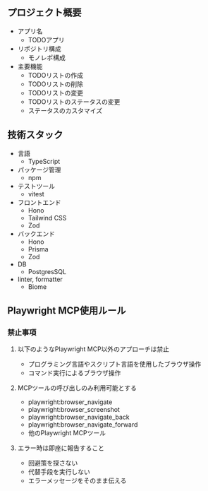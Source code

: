 ## プロジェクト概要
- アプリ名
  - TODOアプリ
- リポジトリ構成
  - モノレポ構成
- 主要機能
  - TODOリストの作成
  - TODOリストの削除
  - TODOリストの変更
  - TODOリストのステータスの変更
  - ステータスのカスタマイズ

## 技術スタック
- 言語
  - TypeScript
- パッケージ管理
  - npm
- テストツール
  - vitest
- フロントエンド
  - Hono
  - Tailwind CSS
  - Zod
- バックエンド
  - Hono
  - Prisma
  - Zod
- DB
  - PostgresSQL
- linter, formatter
  - Biome

## Playwright MCP使用ルール

### 禁止事項

1. 以下のようなPlaywright MCP以外のアプローチは禁止

   - プログラミング言語やスクリプト言語を使用したブラウザ操作
   - コマンド実行によるブラウザ操作

2. MCPツールの呼び出しのみ利用可能とする

   - playwright:browser_navigate
   - playwright:browser_screenshot
   - playwright:browser_navigate_back
   - playwright:browser_navigate_forward
   - 他のPlaywright MCPツール

3. エラー時は即座に報告すること
   - 回避策を探さない
   - 代替手段を実行しない
   - エラーメッセージをそのまま伝える
